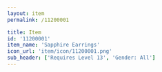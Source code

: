 ```yaml
---
layout: item
permalink: /11200001

title: Item
id: '11200001'
item_name: 'Sapphire Earrings'
icon_url: 'item/icon/11200001.png'
sub_header: ['Requires Level 13', 'Gender: All']
---
```

